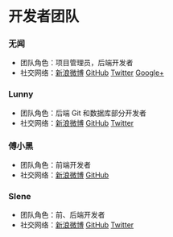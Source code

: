 # 开发者团队

### 无闻

- 团队角色：项目管理员，后端开发者
- 社交网络：[新浪微博](http://weibo.com/Obahua) [GitHub](https://github.com/Unknwon) [Twitter](https://twitter.com/joe2010xtmf) [Google+](https://plus.google.com/u/0/+JiahuaChen)

### Lunny

- 团队角色：后端 Git 和数据库部分开发者
- 社交网络：[新浪微博](http://weibo.com/xiaolunwen) [GitHub](https://github.com/lunny) [Twitter](https://twitter.com/lunny)

### 傅小黑

- 团队角色：前端开发者
- 社交网络：[新浪微博](http://weibo.com/fuxiaohei) [GitHub](https://github.com/fuxiaohei)


### Slene

- 团队角色：前、后端开发者
- 社交网络：[新浪微博](http://weibo.com/slene) [GitHub](https://github.com/slene) [Twitter](https://twitter.com/slene)